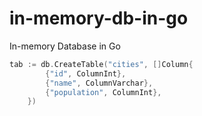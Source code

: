 # in-memory-db-in-go
In-memory Database in Go

```go
tab := db.CreateTable("cities", []Column{
		{"id", ColumnInt},
		{"name", ColumnVarchar},
		{"population", ColumnInt},
	})
```

